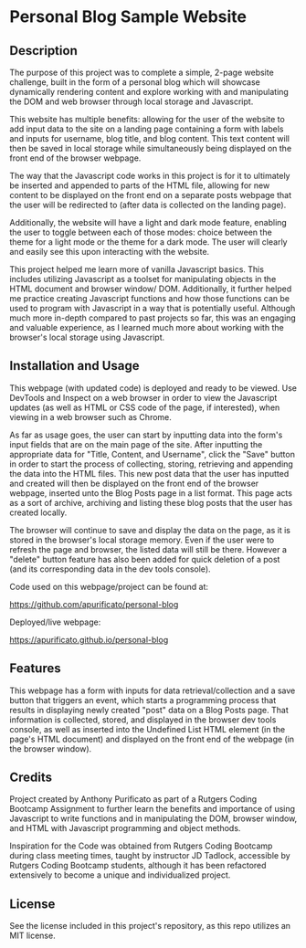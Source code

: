 # Personal Blog Sample Website

## Description

The purpose of this project was to complete a simple, 2-page website challenge, built in the form of a personal blog which will showcase dynamically rendering content and explore working with and manipulating the DOM and web browser through local storage and Javascript.

This website has multiple benefits: allowing for the user of the website to add input data to the site on a landing page containing a form with labels and inputs for username, blog title, and blog content. This text content will then be saved in local storage while simultaneously being displayed on the front end of the browser webpage.

The way that the Javascript code works in this project is for it to ultimately be inserted and appended to parts of the HTML file, allowing for new content to be displayed on the front end on a separate posts webpage that the user will be redirected to (after data is collected on the landing page).

Additionally, the website will have a light and dark mode feature, enabling the user to toggle between each of those modes: choice between the theme for a light mode or the theme for a dark mode. The user will clearly and easily see this upon interacting with the website.

This project helped me learn more of vanilla Javascript basics. This includes utilizing Javascript as a toolset for manipulating objects in the HTML document and browser window/ DOM. Additionally, it further helped me practice creating Javascript functions and how those functions can be used to program with Javascript in a way that is potentially useful. Although much more in-depth compared to past projects so far, this was an engaging and valuable experience, as I learned much more about working with the browser's local storage using Javascript.

## Installation and Usage

This webpage (with updated code) is deployed and ready to be viewed. Use DevTools and Inspect on a web browser in order to view the Javascript updates (as well as HTML or CSS code of the page, if interested), when viewing in a web browser such as Chrome.

As far as usage goes, the user can start by inputting data into the form's input fields that are on the main page of the site. After inputting the appropriate data for "Title, Content, and Username", click the "Save" button in order to start the process of collecting, storing, retrieving and appending the data into the HTML files. This new post data that the user has inputted and created will then be displayed on the front end of the browser webpage, inserted unto the Blog Posts page in a list format. This page acts as a sort of archive, archiving and listing these blog posts that the user has created locally.

The browser will continue to save and display the data on the page, as it is stored in the browser's local storage memory. Even if the user were to refresh the page and browser, the listed data will still be there. However a "delete" button feature has also been added for quick deletion of a post (and its corresponding data in the dev tools console).

Code used on this webpage/project can be found at:

https://github.com/apurificato/personal-blog

Deployed/live webpage:

https://apurificato.github.io/personal-blog

## Features

This webpage has a form with inputs for data retrieval/collection and a save button that triggers an event, which starts a programming process that results in displaying newly created "post" data on a Blog Posts page. That information is collected, stored, and displayed in the browser dev tools console, as well as inserted into the Undefined List HTML element (in the page's HTML document) and displayed on the front end of the webpage (in the browser window).

## Credits

Project created by Anthony Purificato as part of a Rutgers Coding Bootcamp Assignment to further learn the benefits and importance of using Javascript to write functions and in manipulating the DOM, browser window, and HTML with Javascript programming and object methods.

Inspiration for the Code was obtained from Rutgers Coding Bootcamp during class meeting times, taught by instructor JD Tadlock, accessible by Rutgers Coding Bootcamp students, although it has been refactored extensively to become a unique and individualized project.

## License

See the license included in this project's repository, as this repo utilizes an MIT license.
